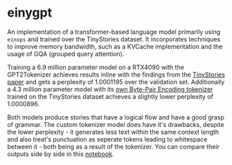# einygpt

An implementation of a transformer-based language model primarily using `einops` and trained over the TinyStories dataset. It incorporates techniques to improve memory bandwidth, such as a KVCache implementation and the usage of GQA (grouped query attention).

Training a 6.9 million parameter model on a RTX4090 with the GPT2Tokenizer achieves results inline with the findings from the [TinyStories paper](https://arxiv.org/pdf/2305.07759) and gets a perplexity of 1.0001195 over the validation set. Additionally a 4.3 million parameter model with its [own Byte-Pair Encoding tokenizer](tiny_tokenizer.py) trained on the TinyStories dataset achieves a slightly lower perplexity of 1.0000896.

Both models produce stories that have a logical flow and have a good grasp of grammar. The custom tokenizer model does have it's drawbacks, despite the lower perplexity - it generates less text within the same context length and also treat's punctuation as seperate tokens leading to whitespace between it - both being as a result of the tokenizer. You can compare their outputs side by side in this [notebook](perplexity.ipynb).